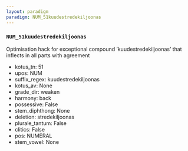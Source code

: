 ```yaml
---
layout: paradigm
paradigm: NUM_51kuudestredekiljoonas
---
```

### ` NUM_51kuudestredekiljoonas `

Optimisation hack for exceptional compound ’kuudestredekiljoonas’ that inflects in all parts with agreement
* kotus_tn: 51
* upos: NUM
* suffix_regex: kuudestredekiljoonas
* kotus_av: None
* grade_dir: weaken
* harmony: back
* possessive: False
* stem_diphthong: None
* deletion: stredekiljoonas
* plurale_tantum: False
* clitics: False
* pos: NUMERAL
* stem_vowel: None
